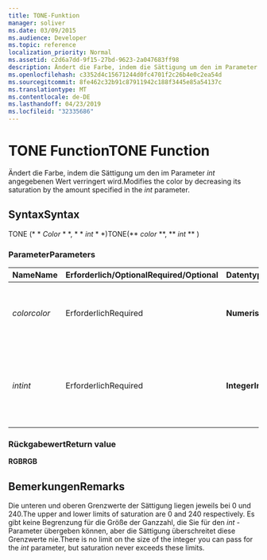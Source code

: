 ```yaml
---
title: TONE-Funktion
manager: soliver
ms.date: 03/09/2015
ms.audience: Developer
ms.topic: reference
localization_priority: Normal
ms.assetid: c2d6a7dd-9f15-27bd-9623-2a047683ff98
description: Ändert die Farbe, indem die Sättigung um den im Parameter int angegebenen Wert verringert wird.
ms.openlocfilehash: c3352d4c15671244d0fc4701f2c26b4e0c2ea54d
ms.sourcegitcommit: 8fe462c32b91c87911942c188f3445e85a54137c
ms.translationtype: MT
ms.contentlocale: de-DE
ms.lasthandoff: 04/23/2019
ms.locfileid: "32335686"
---
```

# <a name="tone-function"></a><span data-ttu-id="a5e4f-103">TONE Function</span><span class="sxs-lookup"><span data-stu-id="a5e4f-103">TONE Function</span></span>

<span data-ttu-id="a5e4f-104">Ändert die Farbe, indem die Sättigung um den im Parameter _int_ angegebenen Wert verringert wird.</span><span class="sxs-lookup"><span data-stu-id="a5e4f-104">Modifies the color by decreasing its saturation by the amount specified in the  _int_ parameter.</span></span> 
  
## <a name="syntax"></a><span data-ttu-id="a5e4f-105">Syntax</span><span class="sxs-lookup"><span data-stu-id="a5e4f-105">Syntax</span></span>

<span data-ttu-id="a5e4f-106">TONE (\* \* *Color* \* \*, \* \* *int* \* \*)</span><span class="sxs-lookup"><span data-stu-id="a5e4f-106">TONE(\*\* *color* \*\*, \*\* *int* \*\* )</span></span> 
  
### <a name="parameters"></a><span data-ttu-id="a5e4f-107">Parameter</span><span class="sxs-lookup"><span data-stu-id="a5e4f-107">Parameters</span></span>

|<span data-ttu-id="a5e4f-108">**Name**</span><span class="sxs-lookup"><span data-stu-id="a5e4f-108">**Name**</span></span>|<span data-ttu-id="a5e4f-109">**Erforderlich/Optional**</span><span class="sxs-lookup"><span data-stu-id="a5e4f-109">**Required/Optional**</span></span>|<span data-ttu-id="a5e4f-110">**Datentyp**</span><span class="sxs-lookup"><span data-stu-id="a5e4f-110">**Data Type**</span></span>|<span data-ttu-id="a5e4f-111">**Beschreibung**</span><span class="sxs-lookup"><span data-stu-id="a5e4f-111">**Description**</span></span>|
|:-----|:-----|:-----|:-----|
| <span data-ttu-id="a5e4f-112">_color_</span><span class="sxs-lookup"><span data-stu-id="a5e4f-112">_color_</span></span> <br/> |<span data-ttu-id="a5e4f-113">Erforderlich</span><span class="sxs-lookup"><span data-stu-id="a5e4f-113">Required</span></span>  <br/> |<span data-ttu-id="a5e4f-114">**Numerisch**</span><span class="sxs-lookup"><span data-stu-id="a5e4f-114">**Numeric**</span></span> <br/> |<span data-ttu-id="a5e4f-115">Der Farbindex von Microsoft Visio oder der RGB-Wert der Farbe.</span><span class="sxs-lookup"><span data-stu-id="a5e4f-115">The Microsoft Visio color index or RGB value of the color.</span></span>  <br/> |
| <span data-ttu-id="a5e4f-116">_int_</span><span class="sxs-lookup"><span data-stu-id="a5e4f-116">_int_</span></span> <br/> |<span data-ttu-id="a5e4f-117">Erforderlich</span><span class="sxs-lookup"><span data-stu-id="a5e4f-117">Required</span></span>  <br/> |<span data-ttu-id="a5e4f-118">**Integer**</span><span class="sxs-lookup"><span data-stu-id="a5e4f-118">**Integer**</span></span> <br/> |<span data-ttu-id="a5e4f-119">Der Wert, um den die Farbsättigung verringert werden soll.</span><span class="sxs-lookup"><span data-stu-id="a5e4f-119">The amount by which to decrease the saturation of the color.</span></span> <span data-ttu-id="a5e4f-120">Kann positiv oder negativ sein.</span><span class="sxs-lookup"><span data-stu-id="a5e4f-120">Can be positive or negative.</span></span>  <br/> |
   
### <a name="return-value"></a><span data-ttu-id="a5e4f-121">Rückgabewert</span><span class="sxs-lookup"><span data-stu-id="a5e4f-121">Return value</span></span>

 <span data-ttu-id="a5e4f-122">**RGB**</span><span class="sxs-lookup"><span data-stu-id="a5e4f-122">**RGB**</span></span>
  
## <a name="remarks"></a><span data-ttu-id="a5e4f-123">Bemerkungen</span><span class="sxs-lookup"><span data-stu-id="a5e4f-123">Remarks</span></span>

<span data-ttu-id="a5e4f-124">Die unteren und oberen Grenzwerte der Sättigung liegen jeweils bei 0 und 240.</span><span class="sxs-lookup"><span data-stu-id="a5e4f-124">The upper and lower limits of saturation are 0 and 240 respectively.</span></span> <span data-ttu-id="a5e4f-125">Es gibt keine Begrenzung für die Größe der Ganzzahl, die Sie für den _int_ -Parameter übergeben können, aber die Sättigung überschreitet diese Grenzwerte nie.</span><span class="sxs-lookup"><span data-stu-id="a5e4f-125">There is no limit on the size of the integer you can pass for the  _int_ parameter, but saturation never exceeds these limits.</span></span> 
  


